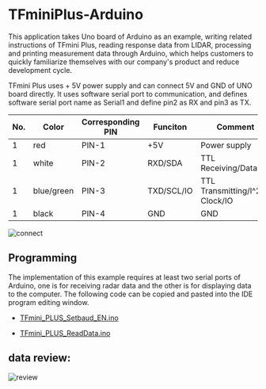 # TFminiPlus-Arduino

This application takes Uno board of Arduino as an example, writing related instructions of TFmini Plus, reading response data from LIDAR, processing and printing measurement data through Arduino, which helps customers to quickly familiarize themselves with our company's product and reduce development cycle.

TFmini Plus uses + 5V power supply and can connect 5V and GND of UNO board directly. It uses software serial port to communication, and defines software serial port name as Serial1 and define pin2 as RX and pin3 as TX. 

| No. | Color |Corresponding PIN|Funciton|Comment
|--|--|--|--|--
|1  | red |PIN-1|+5V|Power supply
|1  | white|PIN-2|RXD/SDA|TTL Receiving/Data
|1  | blue/green |PIN-3|TXD/SCL/IO|TTL Transmitting/I^2^C Clock/IO
|1  | black |PIN-4|GND|GND


![connect](https://img-blog.csdnimg.cn/20190910145208220.png?x-oss-process=image/watermark,type_ZmFuZ3poZW5naGVpdGk,shadow_10,text_aHR0cHM6Ly9ibG9nLmNzZG4ubmV0L3dlaXhpbl8zNzc1NDAzNg==,size_16,color_FFFFFF,t_70)
   


## Programming
The implementation of this example requires at least two serial ports of Arduino, one is for receiving radar data and the other is for displaying data to the computer. The following code can be copied and pasted into the IDE program editing window.

- [TFmini_PLUS_Setbaud_EN.ino](https://github.com/TFmini/TFminiPlus-Arduino/blob/master/Example-SetCommand/TFmini_PLUS_Setbaud_EN/TFmini_PLUS_Setbaud_EN.ino)

- [TFmini_PLUS_ReadData.ino](https://github.com/TFmini/TFminiPlus-Arduino/blob/master/Example-ReadData/ReadData/ReadData.ino)

## data review:

![review](https://img-blog.csdnimg.cn/20190910145218835.png?x-oss-process=image/watermark,type_ZmFuZ3poZW5naGVpdGk,shadow_10,text_aHR0cHM6Ly9ibG9nLmNzZG4ubmV0L3dlaXhpbl8zNzc1NDAzNg==,size_16,color_FFFFFF,t_70)
